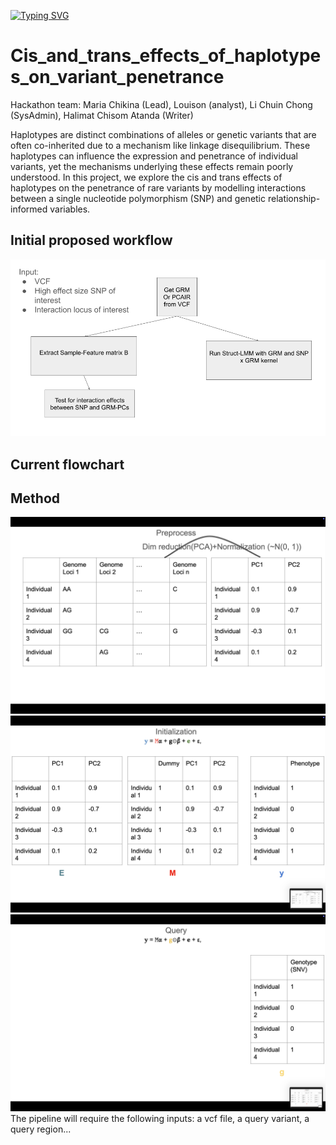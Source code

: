 [![Typing SVG](https://readme-typing-svg.demolab.com?font=Fira+Code&weight=700&size=21&pause=1000&color=ccb885&width=435&lines=Welcome+To+Our+Github+Page;We+are+Team+Cis+Trans)](https://git.io/typing-svg)
# Cis_and_trans_effects_of_haplotypes_on_variant_penetrance

Hackathon team: Maria Chikina (Lead), Louison (analyst), Li Chuin Chong (SysAdmin), Halimat Chisom Atanda (Writer)

Haplotypes are distinct combinations of alleles or genetic variants that are often co-inherited due to a mechanism like linkage disequilibrium. These haplotypes can influence the expression and penetrance of individual variants, yet the mechanisms underlying these effects remain poorly understood. In this project, we explore the cis and trans effects of haplotypes on the penetrance of rare variants by modelling interactions between a single nucleotide polymorphism (SNP) and genetic relationship-informed variables.

## Initial proposed workflow
![Flowchart](Figures/Flowchart.png)

## Current flowchart

## Method
![Method1](Figures/Method1.png)
![Method2](Figures/Method2.png)
![Method3](Figures/Method3.png)
The pipeline will require the following inputs: a vcf file, a query variant, a query region...

